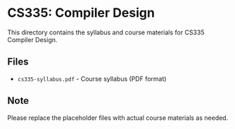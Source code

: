# CS335: Compiler Design

This directory contains the syllabus and course materials for CS335 Compiler Design.

## Files
- `cs335-syllabus.pdf` - Course syllabus (PDF format)

## Note
Please replace the placeholder files with actual course materials as needed. 